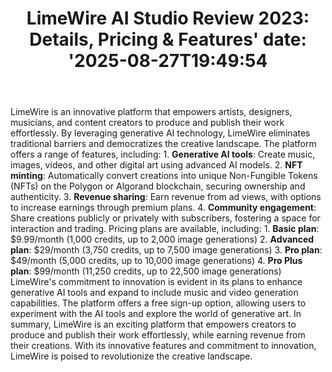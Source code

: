 ﻿---
title: "LimeWire AI Studio Review 2023: Details, Pricing & Features'
date: '2025-08-27T19:49:54"
category: "Markets"
summary: ""
slug: "limewire ai studio review 2023 details pricing  features"
source_urls:
  - "https://techncruncher.blogspot.com/2023/12/limewire-ai-studio-review-2023-details.html"
seo:
  title: "LimeWire AI Studio Review 2023: Details, Pricing & Features | Hash n Hedge'
  description: '"
  keywords: ["news", "markets", "brief"]
---
LimeWire is an innovative platform that empowers artists, designers, musicians, and content creators to produce and publish their work effortlessly. By leveraging generative AI technology, LimeWire eliminates traditional barriers and democratizes the creative landscape. The platform offers a range of features, including:  1.  **Generative AI tools**: Create music, images, videos, and other digital art using advanced AI models. 2.  **NFT minting**: Automatically convert creations into unique Non-Fungible Tokens (NFTs) on the Polygon or Algorand blockchain, securing ownership and authenticity. 3.  **Revenue sharing**: Earn revenue from ad views, with options to increase earnings through premium plans. 4.  **Community engagement**: Share creations publicly or privately with subscribers, fostering a space for interaction and trading.  Pricing plans are available, including:  1.  **Basic plan**: $9.99/month (1,000 credits, up to 2,000 image generations) 2.  **Advanced plan**: $29/month (3,750 credits, up to 7,500 image generations) 3.  **Pro plan**: $49/month (5,000 credits, up to 10,000 image generations) 4.  **Pro Plus plan**: $99/month (11,250 credits, up to 22,500 image generations)  LimeWire's commitment to innovation is evident in its plans to enhance generative AI tools and expand to include music and video generation capabilities. The platform offers a free sign-up option, allowing users to experiment with the AI tools and explore the world of generative art.  In summary, LimeWire is an exciting platform that empowers creators to produce and publish their work effortlessly, while earning revenue from their creations. With its innovative features and commitment to innovation, LimeWire is poised to revolutionize the creative landscape. 
